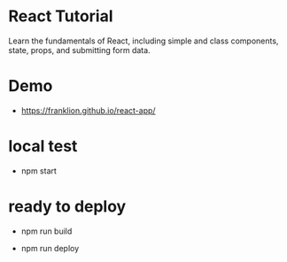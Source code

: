 # React Tutorial

Learn the fundamentals of React, including simple and class components, state, props, and submitting form data.

# Demo

- https://franklion.github.io/react-app/

# local test

- npm start

# ready to deploy

- npm run build

- npm run deploy